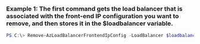 ### Example 1: The first command gets the load balancer that is associated with the front-end IP configuration you want to remove, and then stores it in the $loadbalancer variable.
```powershell
PS C:\> Remove-AzLoadBalancerFrontendIpConfig -LoadBalancer $loadbalancer -Name frontendName
```

